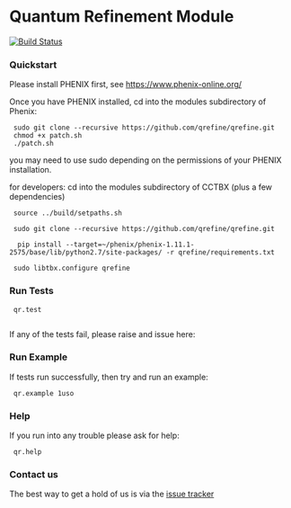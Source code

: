 # Quantum Refinement Module

[![Build Status](https://travis-ci.org/qrefine/qrefine.svg?branch=master)](https://travis-ci.org/qrefine/qrefine)

### Quickstart

Please install PHENIX first, see https://www.phenix-online.org/
 
Once you have PHENIX installed, cd into the modules subdirectory of Phenix:

``` 
 sudo git clone --recursive https://github.com/qrefine/qrefine.git
 chmod +x patch.sh
 ./patch.sh
 ```
 you may need to use sudo depending on the permissions of your PHENIX installation.
 
 
 for developers:
 cd into the modules subdirectory of CCTBX (plus a few dependencies)
 
```
 source ../build/setpaths.sh
 
 sudo git clone --recursive https://github.com/qrefine/qrefine.git
 
  pip install --target=~/phenix/phenix-1.11.1-2575/base/lib/python2.7/site-packages/ -r qrefine/requirements.txt
 
 sudo libtbx.configure qrefine
 ```
 
 
 ### Run Tests 

``` 
 qr.test
 
```
If any of the tests fail, please raise and issue here:

### Run Example 

If tests run successfully, then try and run an example: 

```
 qr.example 1uso 
```

### Help 

If you run into any trouble please ask for help:
```
 qr.help
```

### Contact us 

The best way to get a hold of us is via the  [issue tracker](https://github.com/qrefine/qr-core/issues)
